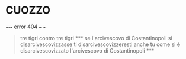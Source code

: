 # CUOZZO
~~ error 404 ~~
> tre tigri contro tre tigri
*** se l'arcivescovo di Costantinopoli si disarcivescovizzasse ti disarcivescovizzeresti anche tu come si è disarcivescovizzato l'arcivescovo di Costantinopoli ***
